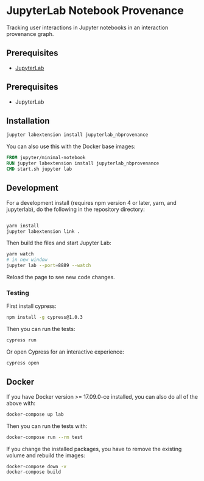 # JupyterLab Notebook Provenance

Tracking user interactions in Jupyter notebooks in an interaction provenance graph.

## Prerequisites

* [JupyterLab](http://jupyterlab.readthedocs.io/en/latest/getting_started/installation.html)


## Prerequisites

* JupyterLab

## Installation

```bash
jupyter labextension install jupyterlab_nbprovenance
```

You can also use this with the Docker base images:

```Dockerfile
FROM jupyter/minimal-notebook
RUN jupyter labextension install jupyterlab_nbprovenance
CMD start.sh jupyter lab
```

## Development

For a development install (requires npm version 4 or later, yarn, and jupyterlab), do the following in the repository directory:

```bash

yarn install
jupyter labextension link .
```

Then build the files and start Jupyter Lab:

```bash
yarn watch
# in new window
jupyter lab --port=8889 --watch
```

Reload the page to see new code changes.

### Testing

First install cypress:

```bash
npm install -g cypress@1.0.3
```

Then you can run the tests:

```bash
cypress run
```

Or open Cypress for an interactive experience:

```bash
cypress open
```

## Docker

If you have Docker version >= 17.09.0-ce installed, you can also do all of the above with:

```bash
docker-compose up lab
```

Then you can run the tests with:

```bash
docker-compose run --rm test
```

If you change the installed packages, you have to remove the existing volume and rebuild the images:

```bash
docker-compose down -v
docker-compose build
```
